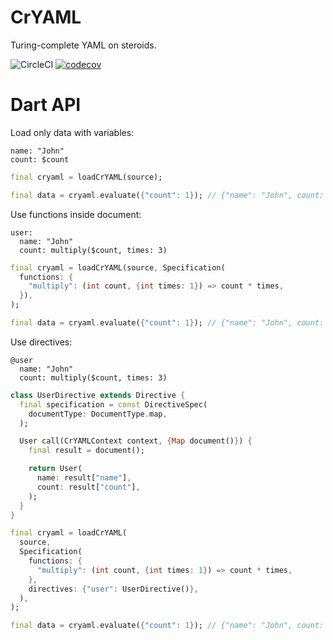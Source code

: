 # CrYAML

Turing-complete YAML on steroids.

![CircleCI](https://img.shields.io/circleci/build/github/cah4a/dart_cryaml)
[![codecov](https://codecov.io/gh/cah4a/dart_cryaml/branch/master/graph/badge.svg)](https://codecov.io/gh/cah4a/dart_cryaml)


# Dart API

Load only data with variables:

```cryaml
name: "John"
count: $count
```

```dart
final cryaml = loadCrYAML(source);

final data = cryaml.evaluate({"count": 1}); // {"name": "John", count: 1}
```

Use functions inside document:

```cryaml
user:
  name: "John"
  count: multiply($count, times: 3)
```

```dart
final cryaml = loadCrYAML(source, Specification(
  functions: {
    "multiply": (int count, {int times: 1}) => count * times,
  }),
);

final data = cryaml.evaluate({"count": 1}); // {"name": "John", count: 2}
```

Use directives:

```cryaml
@user
  name: "John"
  count: multiply($count, times: 3)
```

```dart
class UserDirective extends Directive {
  final specification = const DirectiveSpec(
    documentType: DocumentType.map,
  );

  User call(CrYAMLContext context, {Map document()}) {
    final result = document();

    return User(
      name: result["name"],
      count: result["count"],
    );
  }
}

final cryaml = loadCrYAML(
  source,
  Specification(
    functions: {
      "multiply": (int count, {int times: 1}) => count * times,
    },
    directives: {"user": UserDirective()},
  ),
);

final data = cryaml.evaluate({"count": 1}); // {"name": "John", count: 2}
```